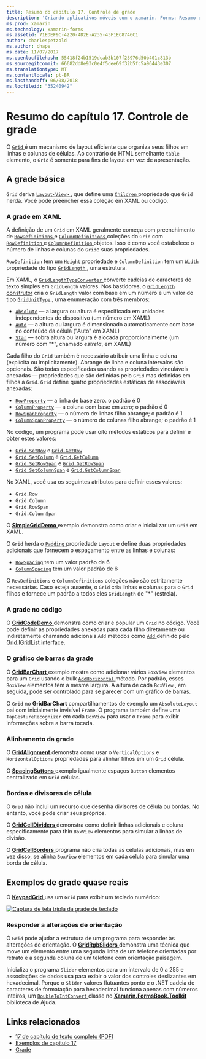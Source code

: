 ```yaml
---
title: Resumo do capítulo 17. Controle de grade
description: 'Criando aplicativos móveis com o xamarin. Forms: Resumo do capítulo 17. Controle de grade'
ms.prod: xamarin
ms.technology: xamarin-forms
ms.assetid: 71EDEF9C-4220-4D2E-A235-43F1EC8746C1
author: charlespetzold
ms.author: chape
ms.date: 11/07/2017
ms.openlocfilehash: 55418f24b1519dcab3b107f23976d50b401c813b
ms.sourcegitcommit: 66682dd8e93c0e4f5dee69f32b5fc5a96443e307
ms.translationtype: MT
ms.contentlocale: pt-BR
ms.lasthandoff: 06/08/2018
ms.locfileid: "35240942"
---
```

# <a name="summary-of-chapter-17-mastering-the-grid"></a>Resumo do capítulo 17. Controle de grade

O [ `Grid` ](https://developer.xamarin.com/api/type/Xamarin.Forms.Grid/) é um mecanismo de layout eficiente que organiza seus filhos em linhas e colunas de células. Ao contrário de HTML semelhante `table` elemento, o `Grid` é somente para fins de layout em vez de apresentação.

## <a name="the-basic-grid"></a>A grade básica

`Grid` deriva [ `Layout<View>` ](https://developer.xamarin.com/api/type/Xamarin.Forms.Layout%3CT%3E/), que define uma [ `Children` ](https://developer.xamarin.com/api/property/Xamarin.Forms.Layout%3CT%3E.Children/) propriedade que `Grid` herda. Você pode preencher essa coleção em XAML ou código.

### <a name="the-grid-in-xaml"></a>A grade em XAML

A definição de um `Grid` em XAML geralmente começa com preenchimento de [ `RowDefinitions` ](https://developer.xamarin.com/api/property/Xamarin.Forms.Grid.RowDefinitions/) e [ `ColumnDefinitions` ](https://developer.xamarin.com/api/property/Xamarin.Forms.Grid.ColumnDefinitions/) coleções do `Grid` com [ `RowDefinition` ](https://developer.xamarin.com/api/type/Xamarin.Forms.RowDefinition/) e [ `ColumnDefinition` ](https://developer.xamarin.com/api/type/Xamarin.Forms.ColumnDefinition/) objetos. Isso é como você estabelece o número de linhas e colunas do `Grid`e suas propriedades.

`RowDefinition` tem um [ `Height` ](https://developer.xamarin.com/api/property/Xamarin.Forms.RowDefinition.Height/) propriedade e `ColumnDefinition` tem um [ `Width` ](https://developer.xamarin.com/api/property/Xamarin.Forms.ColumnDefinition.Width/) propriedade do tipo [ `GridLength` ](https://developer.xamarin.com/api/type/Xamarin.Forms.GridLength/), uma estrutura.

Em XAML, o [ `GridLengthTypeConverter` ](https://developer.xamarin.com/api/type/Xamarin.Forms.GridLengthTypeConverter/) converte cadeias de caracteres de texto simples em `GridLength` valores. Nos bastidores, o [ `GridLength` construtor](https://developer.xamarin.com/api/constructor/Xamarin.Forms.GridLength.GridLength/p/System.Double/Xamarin.Forms.GridUnitType/) cria o `GridLength` valor com base em um número e um valor do tipo [ `GridUnitType` ](https://developer.xamarin.com/api/type/Xamarin.Forms.GridUnitType/), uma enumeração com três membros:

- [`Absolute`](https://developer.xamarin.com/api/field/Xamarin.Forms.GridUnitType.Absolute/) &mdash; a largura ou altura é especificada em unidades independentes de dispositivo (um número em XAML)
- [`Auto`](https://developer.xamarin.com/api/field/Xamarin.Forms.GridUnitType.Auto/) &mdash; a altura ou largura é dimensionado automaticamente com base no conteúdo da célula ("Auto" em XAML)
- [`Star`](https://developer.xamarin.com/api/field/Xamarin.Forms.GridUnitType.Star/) &mdash; sobra altura ou largura é alocada proporcionalmente (um número com "\*", chamado *estrela*, em XAML)

Cada filho do `Grid` também é necessário atribuir uma linha e coluna (explícita ou implicitamente). Abrange de linha e coluna intervalos são opcionais. São todas especificadas usando as propriedades vinculáveis anexadas &mdash; propriedades que são definidas pelo `Grid` mas definidas em filhos a `Grid`. `Grid` define quatro propriedades estáticas de associáveis anexadas:

- [`RowProperty`](https://developer.xamarin.com/api/field/Xamarin.Forms.Grid.RowProperty/) &mdash; a linha de base zero. o padrão é 0
- [`ColumnProperty`](https://developer.xamarin.com/api/field/Xamarin.Forms.Grid.ColumnProperty/) &mdash; a coluna com base em zero; o padrão é 0
- [`RowSpanProperty`](https://developer.xamarin.com/api/field/Xamarin.Forms.Grid.RowSpanProperty/) &mdash; o número de linhas filho abrange; o padrão é 1
- [`ColumnSpanProperty`](https://developer.xamarin.com/api/field/Xamarin.Forms.Grid.ColumnSpanProperty/) &mdash; o número de colunas filho abrange; o padrão é 1

No código, um programa pode usar oito métodos estáticos para definir e obter estes valores:

- [`Grid.SetRow`](https://developer.xamarin.com/api/member/Xamarin.Forms.Grid.SetRow/p/Xamarin.Forms.BindableObject/System.Int32/) e [`Grid.GetRow`](https://developer.xamarin.com/api/member/Xamarin.Forms.Grid.GetRow/p/Xamarin.Forms.BindableObject/)
- [`Grid.SetColumn`](https://developer.xamarin.com/api/member/Xamarin.Forms.Grid.SetColumn/p/Xamarin.Forms.BindableObject/System.Int32/) e [`Grid.GetColumn`](https://developer.xamarin.com/api/member/Xamarin.Forms.Grid.GetColumn/p/Xamarin.Forms.BindableObject/)
- [`Grid.SetRowSpan`](https://developer.xamarin.com/api/member/Xamarin.Forms.Grid.SetRowSpan/p/Xamarin.Forms.BindableObject/System.Int32/) e [`Grid.GetRowSpan`](https://developer.xamarin.com/api/member/Xamarin.Forms.Grid.GetRowSpan/p/Xamarin.Forms.BindableObject/)
- [`Grid.SetColumnSpan`](https://developer.xamarin.com/api/member/Xamarin.Forms.Grid.SetColumnSpan/p/Xamarin.Forms.BindableObject/System.Int32/) e [`Grid.GetColumnSpan`](https://developer.xamarin.com/api/member/Xamarin.Forms.Grid.GetColumnSpan/p/Xamarin.Forms.BindableObject/)

No XAML, você usa os seguintes atributos para definir esses valores:

- `Grid.Row`
- `Grid.Column`
- `Grid.RowSpan`
- `Grid.ColumnSpan`

O [ **SimpleGridDemo** ](https://github.com/xamarin/xamarin-forms-book-samples/tree/master/Chapter17/SimpleGridDemo) exemplo demonstra como criar e inicializar um `Grid` em XAML.

O `Grid` herda o [ `Padding` ](https://developer.xamarin.com/api/property/Xamarin.Forms.Layout.Padding/) propriedade `Layout` e define duas propriedades adicionais que fornecem o espaçamento entre as linhas e colunas:

- [`RowSpacing`](https://developer.xamarin.com/api/property/Xamarin.Forms.Grid.RowSpacing/) tem um valor padrão de 6
- [`ColumnSpacing`](https://developer.xamarin.com/api/property/Xamarin.Forms.Grid.ColumnSpacing/) tem um valor padrão de 6

O `RowDefinitions` e `ColumnDefinitions` coleções não são estritamente necessárias. Caso esteja ausente, o `Grid` cria linhas e colunas para o `Grid` filhos e fornece um padrão a todos eles `GridLength` de "\*" (estrela).

### <a name="the-grid-in-code"></a>A grade no código

O [ **GridCodeDemo** ](https://github.com/xamarin/xamarin-forms-book-samples/tree/master/Chapter17/GridCodeDemo) demonstra como criar e popular um `Grid` no código. Você pode definir as propriedades anexadas para cada filho diretamente ou indiretamente chamando adicionais `Add` métodos como [ `Add` ](https://developer.xamarin.com/api/member/Xamarin.Forms.Grid+IGridList%3CT%3E.Add/p/Xamarin.Forms.View/System.Int32/System.Int32/System.Int32/System.Int32/) definido pelo [Grid.IGridList<T> ](https://developer.xamarin.com/api/type/Xamarin.Forms.Grid+IGridList%3CT%3E/) interface.

### <a name="the-grid-bar-chart"></a>O gráfico de barras da grade

O [ **GridBarChart** ](https://github.com/xamarin/xamarin-forms-book-samples/tree/master/Chapter17/GridBarChart) exemplo mostra como adicionar vários `BoxView` elementos para um `Grid` usando o bulk [ `AddHorizontal` ](https://developer.xamarin.com/api/member/Xamarin.Forms.Grid+IGridList%3CT%3E.AddHorizontal/p/System.Collections.Generic.IEnumerable%7BXamarin.Forms.View%7D/) método. Por padrão, esses `BoxView` elementos têm a mesma largura. A altura de cada `BoxView` , em seguida, pode ser controlado para se parecer com um gráfico de barras.

O `Grid` no **GridBarChart** compartilhamentos de exemplo um `AbsoluteLayout` pai com inicialmente invisível `Frame`. O programa também define uma `TapGestureRecognizer` em cada `BoxView` para usar o `Frame` para exibir informações sobre a barra tocada.

### <a name="alignment-in-the-grid"></a>Alinhamento da grade

O [ **GridAlignment** ](https://github.com/xamarin/xamarin-forms-book-samples/tree/master/Chapter17/GridAlignment) demonstra como usar o `VerticalOptions` e `HorizontalOptions` propriedades para alinhar filhos em um `Grid` célula.

O [ **SpacingButtons** ](https://github.com/xamarin/xamarin-forms-book-samples/tree/master/Chapter17/SpacingButtons) exemplo igualmente espaços `Button` elementos centralizado em `Grid` células.

### <a name="cell-dividers-and-borders"></a>Bordas e divisores de célula

O `Grid` não inclui um recurso que desenha divisores de célula ou bordas. No entanto, você pode criar seus próprios.

O [ **GridCellDividers** ](https://github.com/xamarin/xamarin-forms-book-samples/tree/master/Chapter17/GridCellDividers) demonstra como definir linhas adicionais e coluna especificamente para thin `BoxView` elementos para simular a linhas de divisão.

O [ **GridCellBorders** ](https://github.com/xamarin/xamarin-forms-book-samples/tree/master/Chapter17/GridCellBorders) programa não cria todas as células adicionais, mas em vez disso, se alinha `BoxView` elementos em cada célula para simular uma borda de célula.

## <a name="almost-real-life-grid-examples"></a>Exemplos de grade quase reais

O [ **KeypadGrid** ](https://github.com/xamarin/xamarin-forms-book-samples/tree/master/Chapter17/KeypadGrid) usa um `Grid` para exibir um teclado numérico:

[![Captura de tela tripla da grade de teclado](images/ch17fg12-small.png "teclado grade")](images/ch17fg12-large.png#lightbox "grade de teclado")

### <a name="responding-to-orientation-changes"></a>Responder a alterações de orientação

O `Grid` pode ajudar a estrutura de um programa para responder às alterações de orientação. O [ **GridRgbSliders** ](https://github.com/xamarin/xamarin-forms-book-samples/tree/master/Chapter17/GridRgbSliders) demonstra uma técnica que move um elemento entre uma segunda linha de um telefone orientadas por retrato e a segunda coluna de um telefone com orientação paisagem.

Inicializa o programa `Slider` elementos para um intervalo de 0 a 255 e associações de dados usa para exibir o valor dos controles deslizantes em hexadecimal. Porque o `Slider` valores flutuantes ponto e o .NET cadeia de caracteres de formatação para hexadecimal funciona apenas com números inteiros, um [ `DoubleToIntConvert` ](https://github.com/xamarin/xamarin-forms-book-samples/blob/master/Libraries/Xamarin.FormsBook.Toolkit/Xamarin.FormsBook.Toolkit/DoubleToIntConverter.cs) classe no [ **Xamarin.FormsBook.Toolkit** ](https://github.com/xamarin/xamarin-forms-book-samples/tree/master/Libraries/Xamarin.FormsBook.Toolkit) biblioteca de Ajuda.



## <a name="related-links"></a>Links relacionados

- [17 de capítulo de texto completo (PDF)](https://download.xamarin.com/developer/xamarin-forms-book/XamarinFormsBook-Ch17-Apr2016.pdf)
- [Exemplos de capítulo 17](https://github.com/xamarin/xamarin-forms-book-samples/tree/master/Chapter17)
- [Grade](~/xamarin-forms/user-interface/layouts/grid.md)
